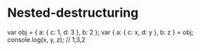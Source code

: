 # Nested-destructuring
var obj = {
 a: {
 c: 1,
 d: 3
 },
 b: 2
};
var {
 a: {
 c: x,
 d: y
 },
 b: z
} = obj;
console.log(x, y, z); // 1,3,2
